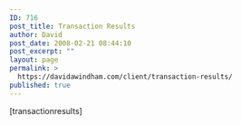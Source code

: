 ```yaml
---
ID: 716
post_title: Transaction Results
author: David
post_date: 2008-02-21 08:44:10
post_excerpt: ""
layout: page
permalink: >
  https://davidawindham.com/client/transaction-results/
published: true
---
```

[transactionresults] 